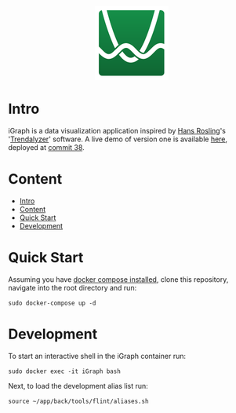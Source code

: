<p align="center">
  <img width="150" height="150" src="https://github.com/jgphilpott/iGraph/blob/master/app/front/imgs/icons/icon.jpg">
</p>

# Intro

iGraph is a data visualization application inspired by [Hans Rosling](https://en.wikipedia.org/wiki/Hans_Rosling)'s '[Trendalyzer](https://en.wikipedia.org/wiki/Trendalyzer)' software. A live demo of version one is available [here](http://i-graph.herokuapp.com/), deployed at [commit 38](https://github.com/jgphilpott/iGraph/tree/dcc0bb9afa1dc0c107565d8ff8ca3ad4b5a07be6).

# Content

 - [Intro](https://github.com/jgphilpott/iGraph#intro)
 - [Content](https://github.com/jgphilpott/iGraph#content)
 - [Quick Start](https://github.com/jgphilpott/iGraph#quick-start)
 - [Development](https://github.com/jgphilpott/iGraph#development)

# Quick Start

Assuming you have [docker compose installed](https://docs.docker.com/compose/install/), clone this repository, navigate into the root directory and run:

```
sudo docker-compose up -d
```

# Development

To start an interactive shell in the iGraph container run:

```
sudo docker exec -it iGraph bash
```

Next, to load the development alias list run:

```
source ~/app/back/tools/flint/aliases.sh
```
